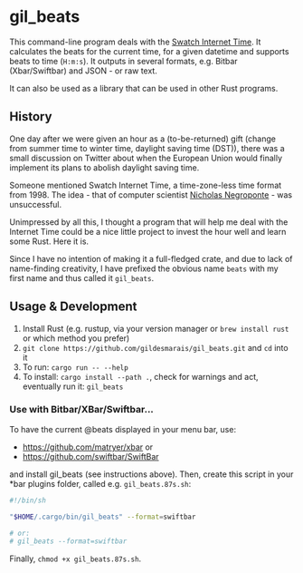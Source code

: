 # gil_beats

This command-line program deals with the [Swatch Internet Time](https://en.wikipedia.org/wiki/Swatch_Internet_Time).
It calculates the beats for the current time, for a given datetime and supports beats to time (`H:m:s`).
It outputs in several formats, e.g. Bitbar (Xbar/Swiftbar) and JSON - or raw text.

It can also be used as a library that can be used in other Rust programs.

## History

One day after we were given an hour as a (to-be-returned) gift (change from summer time to winter time, daylight saving time (DST)), there was a small discussion on Twitter about when the European Union would finally implement its plans to abolish daylight saving time.

Someone mentioned Swatch Internet Time, a time-zone-less time format from 1998. The idea - that of computer scientist [Nicholas Negroponte](https://en.wikipedia.org/wiki/Nicholas_Negroponte) - was unsuccessful.

Unimpressed by all this, I thought a program that will help me deal with the Internet Time could be a nice little project to invest the hour well and learn some Rust. Here it is.

Since I have no intention of making it a full-fledged crate, and due to lack of name-finding creativity, I have prefixed the obvious name `beats` with my first name and thus called it `gil_beats`.

## Usage & Development

1. Install Rust (e.g. rustup, via your version manager or `brew install rust` or which method you prefer)
2. `git clone https://github.com/gildesmarais/gil_beats.git` and `cd` into it
3. To run: `cargo run -- --help`
4. To install: `cargo install --path .`, check for warnings and act, eventually run it: `gil_beats`

### Use with Bitbar/XBar/Swiftbar...

To have the current @beats displayed in your menu bar, use:

- <https://github.com/matryer/xbar> or
- <https://github.com/swiftbar/SwiftBar>

and install gil_beats (see instructions above). Then, create this script in your
\*bar plugins folder, called e.g. `gil_beats.87s.sh`:

```sh
#!/bin/sh

"$HOME/.cargo/bin/gil_beats" --format=swiftbar

# or:
# gil_beats --format=swiftbar
```

Finally, `chmod +x gil_beats.87s.sh`.
